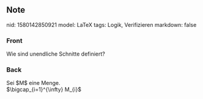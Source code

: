 ## Note
nid: 1580142850921
model: LaTeX
tags: Logik, Verifizieren
markdown: false

### Front
Wie sind unendliche Schnitte definiert?

### Back
<div>Sei $M$ eine Menge.</div><div>
</div>$\bigcap_{i=1}^{\infty} M_{i}$
